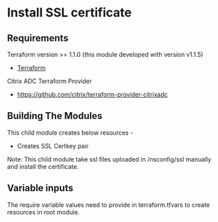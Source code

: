 Install SSL certificate
======================================================


Requirements
------------
Terraform version >= 1.1.0 (this module developed with version v1.1.5)
-	[Terraform](https://www.terraform.io/downloads.html)

Citrix ADC Terraform Provider 
-	https://github.com/citrix/terraform-provider-citrixadc


Building The Modules
---------------------
This child module creates below resources  -
-	Creates SSL Certkey pair

Note: This child module take ssl files uploaded in /nsconfig/ssl manually and install the certificate.


Variable inputs
----------------------
The require variable values need to provide in terraform.tfvars to create resources in root module.



